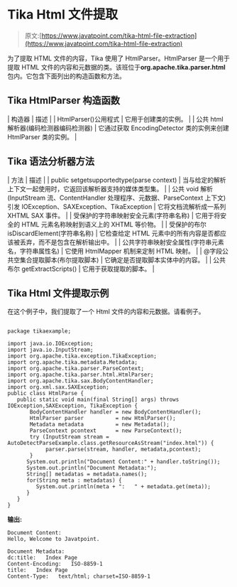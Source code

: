 # Tika Html 文件提取

> 原文:[https://www.javatpoint.com/tika-html-file-extraction](https://www.javatpoint.com/tika-html-file-extraction)

为了提取 HTML 文件的内容，Tika 使用了 HtmlParser。HtmlParser 是一个用于提取 HTML 文件的内容和元数据的类。该班位于**org.apache.tika.parser.html**包内。它包含下面列出的构造函数和方法。

## Tika HtmlParser 构造函数

| 构造器 | 描述 |
| HtmlParser()公用程式 | 它用于创建类的实例。 |
| 公共 html 解析器(编码检测器编码检测器) | 它通过获取 EncodingDetector 类的实例来创建 HtmlParser 类的实例。 |

## Tika 语法分析器方法

| 方法 | 描述 |
| public set<mediatype>getsupportedtype(parse context)</mediatype> | 当与给定的解析上下文一起使用时，它返回该解析器支持的媒体类型集。 |
| 公共 void 解析(InputStream 流、ContentHandler 处理程序、元数据、ParseContext 上下文)引发 IOException、SAXException、TikaException | 它将文档流解析成一系列 XHTML SAX 事件。 |
| 受保护的字符串映射安全元素(字符串名称) | 它用于将安全的 HTML 元素名称映射到语义上的 XHTML 等价物。 |
| 受保护的布尔 isDiscardElement(字符串名称) | 它检查给定 HTML 元素中的所有内容是否都应该被丢弃，而不是包含在解析输出中。 |
| 公共字符串映射安全属性(字符串元素名，字符串属性名) | 它使用 HtmlMapper 机制来定制 HTML 映射。 |
| @字段公共空集合提取脚本(布尔提取脚本) | 它确定是否提取脚本实体中的内容。 |
| 公共布尔 getExtractScripts() | 它用于获取提取的脚本。 |

## Tika Html 文件提取示例

在这个例子中，我们提取了一个 Html 文件的内容和元数据。请看例子。

```

package tikaexample;

import java.io.IOException;
import java.io.InputStream;
import org.apache.tika.exception.TikaException;
import org.apache.tika.metadata.Metadata;
import org.apache.tika.parser.ParseContext;
import org.apache.tika.parser.html.HtmlParser;
import org.apache.tika.sax.BodyContentHandler;
import org.xml.sax.SAXException;
public class HtmlParse {
   public static void main(final String[] args) throws IOException,SAXException, TikaException {
	   BodyContentHandler handler = new BodyContentHandler();
	   HtmlParser parser          = new HtmlParser();
	   Metadata metadata          = new Metadata();
	   ParseContext pcontext      = new ParseContext();
	   try (InputStream stream = AutoDetectParseExample.class.getResourceAsStream("index.html")) {
	        parser.parse(stream, handler, metadata,pcontext);
	   }
      System.out.println("Document Content:" + handler.toString());
      System.out.println("Document Metadata:");
      String[] metadatas = metadata.names();
      for(String meta : metadatas) {
         System.out.println(meta + ":   " + metadata.get(meta));  
      }
   }
}

```

**输出:**

```
Document Content:
Hello, Welcome to Javatpoint. 

Document Metadata:
dc:title:   Index Page
Content-Encoding:   ISO-8859-1
title:   Index Page
Content-Type:   text/html; charset=ISO-8859-1

```